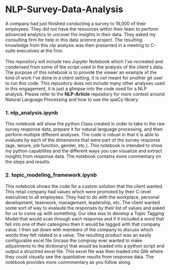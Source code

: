 # NLP-Survey-Data-Analysis
A company had just finished conducting a survey to 16,000 of their employees. They did not have the resources within their team to perform advanced analytics to uncover the insights in their data. They asked my consulting firm for help in this data science project. The resulting knowledge from this nlp analysis was then presented in a meeting to C-suite executives at the firm. <br> <br>
This repository will include two Jupyter Notebook which I've recreated and condensed from some of the script used in the analysis of the client's data. The purpose of this notebook is to provide the viewer an example of the kind of work I've done in a client setting, it is not meant for another git user to run this code. This repository does not include many other analyses used in this engagement, it is just a glimpse into the code used for a NLP analysis. Please refer to the **NLP-Article** repository for more context around Natural Language Processing and how to use the spaCy library. <br>
### 1. nlp_analysis.ipynb
This notebook will show the python Class created in order to take in the raw survey response data, prepare it for natural language processing, and then perform multiple different analyses. The code is robust in that it is able to evaluate by each of the dimensions that were part of the survey response (age, tenure, job function, gender, etc.). This notebook is intended to show my python capabilites and the different ways you can visualize and extract insights from response data. The notebook contains more commentary on the steps and results. <br>
### 2. topic_modeling_framework.ipynb
This notebook shows the code for a custom solution that the client wanted. This retail company had values which were promoted by their C-level executives to all employees. They had to do with the workplace, personal development, teamwork, management, leadership, etc. The client wanted some sort of way to evalaute the responses by their list of values and asked for us to come up with something. Our idea was to develop a Topic Tagging Model that would scan through each response and if it included a word that fell into one of their cateogires then it would be tagged with that company value. I then sat down with members of the company to discuss which words they felt related to a value. The resulting product was an easily configurable excel file (incase the compnay ever wanted to make adjustments to the dictionary) that would be loaded into a python script and output a structred excel file. This excel file was then loaded into Qlik where they could visually see the quantiative results from response data. The notebook provides more commmentary as you follow along. 
